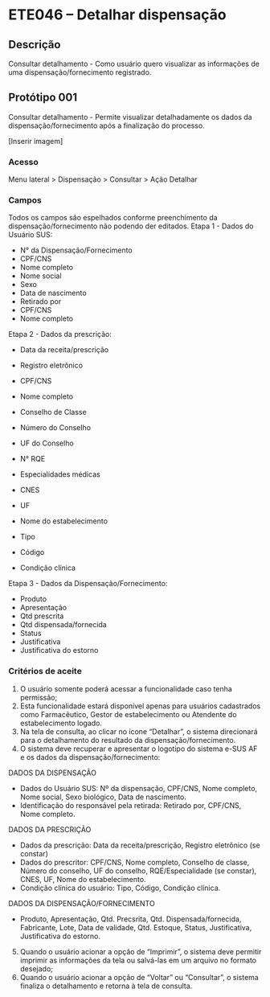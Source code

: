 # ETE046 – Detalhar dispensação <!-- Estou criando do zero este .md de acordo com o docx. -->

## Descrição 
Consultar detalhamento - Como usuário quero visualizar as informações de uma dispensação/fornecimento registrado. 

## Protótipo 001 

Consultar detalhamento - Permite visualizar detalhadamente os dados da dispensação/fornecimento após a finalização do processo.   

[Inserir imagem]

### Acesso 
Menu lateral > Dispensação > Consultar > Ação Detalhar 

### Campos
Todos os campos são espelhados conforme preenchimento da dispensação/fornecimento não podendo der editados. Etapa 1 - Dados do Usuário SUS: 

- N° da Dispensação/Fornecimento 
- CPF/CNS 
- Nome completo 
- Nome social 
- Sexo 
- Data de nascimento 
- Retirado por 
- CPF/CNS 
- Nome completo 

Etapa 2 - Dados da prescrição: 
- Data da receita/prescrição 
- Registro eletrônico 
- CPF/CNS 
- Nome completo 
- Conselho de Classe 
- Número do Conselho 
- UF do Conselho 
- N° RQE 

- Especialidades médicas 
- CNES 
- UF 
- Nome do estabelecimento 
- Tipo 
- Código 
- Condição clínica 

Etapa 3 - Dados da Dispensação/Fornecimento: 
- Produto 
- Apresentação 
- Qtd prescrita 
- Qtd dispensada/fornecida 
- Status 
- Justificativa 
- Justificativa do estorno 

### Critérios de aceite 

1. O usuário somente poderá acessar a funcionalidade caso tenha permissão;  
2. Esta funcionalidade estará disponível apenas para usuários cadastrados como Farmacêutico, Gestor de estabelecimento ou Atendente do estabelecimento logado. 
3. Na tela de consulta, ao clicar no ícone “Detalhar”, o sistema direcionará para o detalhamento do resultado da dispensação/fornecimento. 
4. O sistema deve recuperar e apresentar o logotipo do sistema e-SUS AF e os dados da dispensação/fornecimento: 

DADOS DA DISPENSAÇÃO 

- Dados do Usuário SUS: Nº da dispensação, CPF/CNS, Nome completo, Nome social, Sexo biológico, Data de nascimento. 
- Identificação do responsável pela retirada: Retirado por, CPF/CNS, Nome completo. 

DADOS DA PRESCRIÇÃO 

- Dados da prescrição: Data da receita/prescrição, Registro eletrônico (se constar) 
- Dados do prescritor: CPF/CNS, Nome completo, Conselho de classe, Número do conselho, UF do conselho, RQE/Especialidade (se constar), CNES, UF, Nome do estabelecimento. 
- Condição clínica do usuário: Tipo, Código, Condição clínica. 

DADOS DA DISPENSAÇÃO/FORNECIMENTO 

- Produto, Apresentação, Qtd. Precsrita, Qtd. Dispensada/fornecida, Fabricante, Lote, Data de validade, Qtd. Estoque, Status, Justificativa, Justificativa do estorno. 
5. Quando o usuário acionar a opção de “Imprimir”, o sistema deve permitir imprimir as informações da tela ou salvá-las em um arquivo no formato desejado;  
6. Quando o usuário acionar a opção de “Voltar” ou “Consultar”, o sistema finaliza o detalhamento e retorna à tela de consulta.   